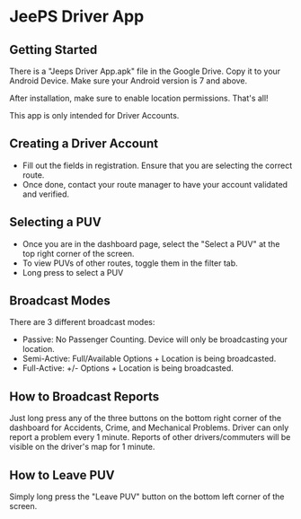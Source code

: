 # JeePS Driver App

## Getting Started

There is a "Jeeps Driver App.apk" file in the Google Drive. Copy it to your Android Device. Make sure your Android version is 7 and above.

After installation, make sure to enable location permissions. That's all! 

This app is only intended for Driver Accounts. 

## Creating a Driver Account

- Fill out the fields in registration. Ensure that you are selecting the correct route.
- Once done, contact your route manager to have your account validated and verified.

## Selecting a PUV 

- Once you are in the dashboard page, select the "Select a PUV" at the top right corner of the screen.
- To view PUVs of other routes, toggle them in the filter tab.
- Long press to select a PUV

## Broadcast Modes

There are 3 different broadcast modes:
- Passive: No Passenger Counting. Device will only be broadcasting your location.
- Semi-Active: Full/Available Options + Location is being broadcasted.
- Full-Active: +/- Options + Location is being broadcasted.

## How to Broadcast Reports

Just long press any of the three buttons on the bottom right corner of the dashboard for Accidents, Crime, and Mechanical Problems. Driver can only report a problem every 1 minute. Reports of other drivers/commuters will be visible on the driver's map for 1 minute.

## How to Leave PUV

Simply long press the "Leave PUV" button on the bottom left corner of the screen.
